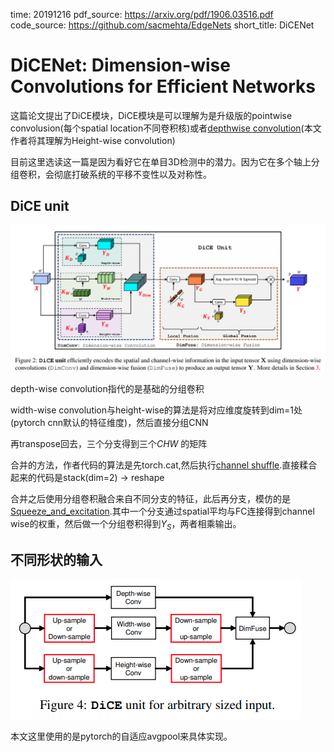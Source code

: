 time: 20191216
pdf_source: https://arxiv.org/pdf/1906.03516.pdf
code_source: https://github.com/sacmehta/EdgeNets
short_title: DiCENet

# DiCENet: Dimension-wise Convolutions for Efficient Networks

这篇论文提出了DiCE模块，DiCE模块是可以理解为是升级版的pointwise convolusion(每个spatial location不同卷积核)或者[depthwise convolution](../3dDetection/M3D-RPN:&#32;Monocular&#32;3D&#32;Region&#32;Proposal&#32;Network&#32;for&#32;Object&#32;Detection.md)(本文作者将其理解为Height-wise convolution)

目前这里选读这一篇是因为看好它在单目3D检测中的潜力。因为它在多个轴上分组卷积，会彻底打破系统的平移不变性以及对称性。

## DiCE unit

![image](res/DiCENet_unit_structure.png)

depth-wise convolution指代的是基础的分组卷积

width-wise convolution与height-wise的算法是将对应维度旋转到dim=1处(pytorch cnn默认的特征维度)，然后直接分组CNN

再transpose回去，三个分支得到三个$C H W$ 的矩阵

合并的方法，作者代码的算法是先torch.cat,然后执行[channel shuffle].直接糅合起来的代码是stack(dim=2) -> reshape

合并之后使用分组卷积融合来自不同分支的特征，此后再分支，模仿的是[Squeeze_and_excitation](Squeeze-and-Excitation&#32;Networks.md).其中一个分支通过spatial平均与FC连接得到channel wise的权重，然后做一个分组卷积得到$Y_S$，两者相乘输出。

## 不同形状的输入

![image](res/DiCE_for_any_input.png)

本文这里使用的是pytorch的自适应avgpool来具体实现。



[channel shuffle]:https://blog.csdn.net/u011974639/article/details/79200559